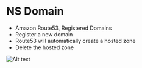 # NS Domain
* Amazon Route53, Registered Domains
* Register a new domain
* Route53 will automatically create a hosted zone
* Delete the hosted zone

![Alt text](images/ns-domain.png?raw=true "Example DNS registration")
